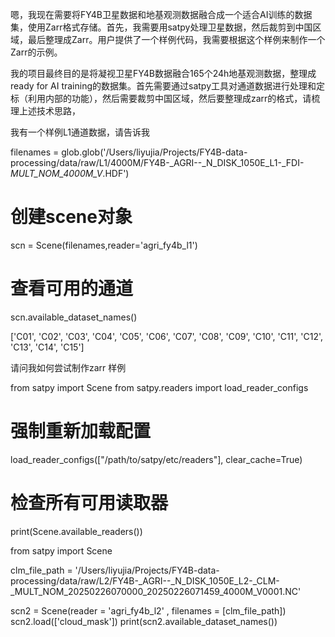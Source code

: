 嗯，我现在需要将FY4B卫星数据和地基观测数据融合成一个适合AI训练的数据集，使用Zarr格式存储。首先，我需要用satpy处理卫星数据，然后裁剪到中国区域，最后整理成Zarr。用户提供了一个样例代码，我需要根据这个样例来制作一个Zarr的示例。

我的项目最终目的是将凝视卫星FY4B数据融合165个24h地基观测数据，整理成 ready for AI training的数据集。首先需要通过satpy工具对通道数据进行处理和定标（利用内部的功能），然后需要裁剪中国区域，然后要整理成zarr的格式，请梳理上述技术思路，

我有一个样例L1通道数据，请告诉我

filenames = glob.glob('/Users/liyujia/Projects/FY4B-data-processing/data/raw/L1/4000M/FY4B-_AGRI--_N_DISK_1050E_L1-_FDI-_MULT_NOM_*_4000M_V*.HDF')
# 创建scene对象
scn = Scene(filenames,reader='agri_fy4b_l1')

# 查看可用的通道
scn.available_dataset_names()

['C01',
 'C02',
 'C03',
 'C04',
 'C05',
 'C06',
 'C07',
 'C08',
 'C09',
 'C10',
 'C11',
 'C12',
 'C13',
 'C14',
 'C15']

 请问我如何尝试制作zarr 样例





from satpy import Scene
from satpy.readers import load_reader_configs

# 强制重新加载配置
load_reader_configs(["/path/to/satpy/etc/readers"], clear_cache=True)

# 检查所有可用读取器
print(Scene.available_readers())


from satpy import Scene

clm_file_path = '/Users/liyujia/Projects/FY4B-data-processing/data/raw/L2/FY4B-_AGRI--_N_DISK_1050E_L2-_CLM-_MULT_NOM_20250226070000_20250226071459_4000M_V0001.NC'

scn2 = Scene(reader = 'agri_fy4b_l2' , filenames = [clm_file_path])
scn2.load(['cloud_mask'])
print(scn2.available_dataset_names())